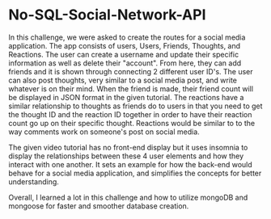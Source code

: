 # No-SQL-Social-Network-API

In this challenge, we were asked to create the routes for a social media application. The app consists of users, Users, Friends, Thoughts, and Reactions. The user can create a username and update their specific information as well as delete their "account". From here, they can add friends and it is shown through connecting 2 different user ID's. The user can also post thoughts, very similar to a social media post, and write whatever is on their mind. When the friend is made, their friend count will be displayed in JSON format in the given tutorial. The reactions have a similar relationship to thoughts as friends do to users in that you need to get the thought ID and the reaction ID together in order to have their reaction count go up on their specific thought. Reactions would be similar to to the way comments work on someone's post on social media. 

The given video tutorial has no front-end display but it uses insomnia to display the relationships between these 4 user elements and how they interact with one another. It sets an example for how the back-end would behave for a social media application, and simplifies the concepts for better understanding.

Overall, I learned a lot in this challenge and how to utilize mongoDB and mongoose for faster and smoother database creation.
